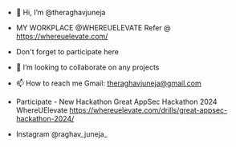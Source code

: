 - 👋 Hi, I’m @theraghavjuneja
- MY WORKPLACE @WHEREUELEVATE Refer @ https://whereuelevate.com/
- Don't forget to participate here
- 💞️ I’m looking to collaborate on any projects 
- 📫 How to reach me Gmail: theraghavjuneja@gmail.com
 - Participate - New Hackathon Great AppSec Hackathon 2024 WhereUElevate https://whereuelevate.com/drills/great-appsec-hackathon-2024/

- Instagram @raghav_juneja_
<!---
theraghavjuneja/theraghavjuneja is a ✨ special ✨ repository because its `README.md` (this file) appears on your GitHub profile.
You can click the Preview link to take a look at your changes.
--->
